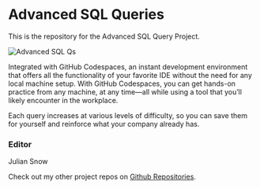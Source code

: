 # Advanced SQL Queries
This is the repository for the Advanced SQL Query Project.

![Advanced SQL Qs][lil-thumbnail-url] 

Integrated with GitHub Codespaces, an instant development environment that offers all the functionality of your favorite IDE without the need for any local machine setup. With GitHub Codespaces, you can get hands-on practice from any machine, at any time—all while using a tool that you’ll likely encounter in the workplace.

Each query increases at various levels of difficulty, so you can save them for yourself and reinforce what your company already has. 


### Editor

Julian Snow 
                            


                            

Check out my other project repos on [Github Repositories](https://github.com/Snowstache?tab=repositories).

[lil-thumbnail-url]: https://media.licdn.com/dms/image/D4D12AQG0dNmwsE0o9Q/article-cover_image-shrink_720_1280/0/1692729460500?e=1710979200&v=beta&t=kJqdcXHXTnwD3rcJyVYW1nHAnPA22mm_kL7L8bvVYBA
